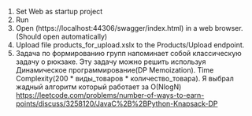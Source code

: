 1. Set Web as startup project
2. Run
3. Open (https://localhost:44306/swagger/index.html) in a web browser. (Should open automatically)
4. Upload file products_for_upload.xslx to the Products/Upload endpoint.
5. Задача по формированию групп напоминает собой классическую задачу о рюкзаке. Эту задачу можно решить используя Динамическое программирование(DP Memoization). Time Complexity(200 * виды_товаров * количество_товара). Я выбрал жадный алгоритм который работает за O(NlogN)
https://leetcode.com/problems/number-of-ways-to-earn-points/discuss/3258120/JavaC%2B%2BPython-Knapsack-DP
